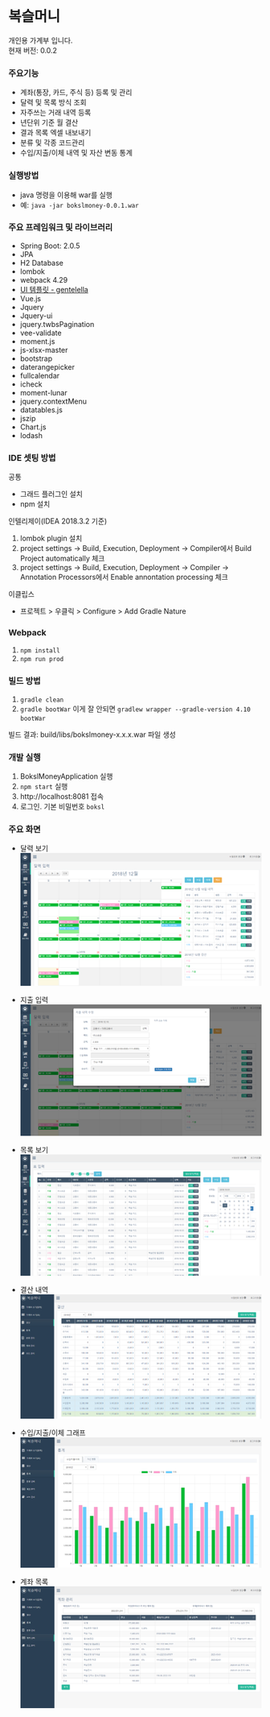 복슬머니 
==================================================

개인용 가계부 입니다.<br>
현재 버전: 0.0.2
 
### 주요기능
* 계좌(통장, 카드, 주식 등) 등록 및 관리
* 달력 및 목록 방식 조회
* 자주쓰는 거래 내역 등록
* 년단위 기준 월 결산 
* 결과 목록 엑셀 내보내기
* 분류 및 각종 코드관리
* 수입/지출/이체 내역 및 자산 변동 통계

### 실행방법
* java 명령을 이용해 war를 실행
* 예: `java -jar bokslmoney-0.0.1.war`

### 주요 프레임워크 및 라이브러리
* Spring Boot: 2.0.5
* JPA
* H2 Database
* lombok
* webpack 4.29
* [UI 템플릿 - gentelella](https://github.com/puikinsh/gentelella)
* Vue.js
* Jquery 
* Jquery-ui
* jquery.twbsPagination
* vee-validate
* moment.js
* js-xlsx-master
* bootstrap
* daterangepicker
* fullcalendar 
* icheck
* moment-lunar
* jquery.contextMenu
* datatables.js
* jszip
* Chart.js
* lodash

### IDE 셋팅 방법
공통
* 그래드 플러그인 설치
* npm 설치

인텔리제이(IDEA 2018.3.2 기준)

1. lombok plugin 설치
1. project settings -> Build, Execution, Deployment -> Compiler에서 Build Project automatically 체크
1. project settings -> Build, Execution, Deployment -> Compiler -> Annotation Processors에서 Enable annontation processing 체크  

이클립스

- 프로젝트 > 우클릭 > Configure > Add Gradle Nature

### Webpack
1. `npm install`
2. `npm run prod`

### 빌드 방법
1. `gradle clean`
2. `gradle bootWar` 이게 잘 안되면 `gradlew wrapper --gradle-version 4.10 bootWar`

빌드 결과: build/libs/bokslmoney-x.x.x.war 파일 생성

### 개발 실행
1. BokslMoneyApplication 실행
2. `npm start` 실행
3. http://localhost:8081 접속
4. 로그인. 기본 비밀번호 `boksl`

### 주요 화면
* 달력 보기
![Server Map](readme/pic1.png)

* 지출 입력
![Server Map](readme/pic2.png)

* 목록 보기
![Server Map](readme/pic3.png)

* 결산 내역
![Server Map](readme/pic4.png)

* 수입/지출/이체 그래프
![Server Map](readme/pic5.png)

* 계좌 목록
![Server Map](readme/pic6.png)